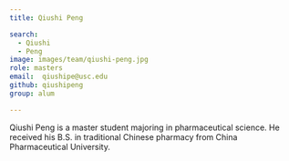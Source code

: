 ```yaml
---
title: Qiushi Peng

search:
  - Qiushi 
  - Peng
image: images/team/qiushi-peng.jpg
role: masters
email:  qiushipe@usc.edu
github: qiushipeng
group: alum

---
```


Qiushi Peng is a master student majoring in pharmaceutical science. He received his B.S. in traditional Chinese pharmacy from China Pharmaceutical University.
